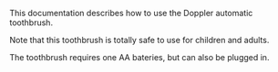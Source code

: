 This documentation describes how to use the Doppler automatic toothbrush.

Note that this toothbrush is totally safe to use for children and adults.

The toothbrush requires one AA bateries, but can also be plugged in. 